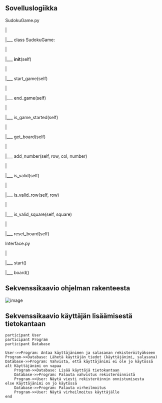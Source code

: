 ## Sovelluslogiikka

SudokuGame.py

|

|___ class SudokuGame:

|    

|___ __init__(self)

|    

|___ start_game(self)

|  

|___ end_game(self)

|    

|___ is_game_started(self)

|     

|___ get_board(self)

|    

|___ add_number(self, row, col, number)

|   

|___ is_valid(self)

|   

|___ is_valid_row(self, row)

|    

|___ is_valid_square(self, square)

|  

|___ reset_board(self)

Interface.py

|

|___ start()

|___ board()

## Sekvenssikaavio ohjelman rakenteesta
![image](https://github.com/EmilVisuri/ot-harjoitustyo/assets/156796516/8d083854-a547-48c8-bfdf-7bb649695866)


## Sekvenssikaavio käyttäjän lisäämisestä tietokantaan

    participant User
    participant Program
    participant Database

    User->>Program: Antaa käyttäjänimen ja salasanan rekisteröityäkseen
    Program->>Database: Lähetä käyttäjän tiedot (käyttäjänimi, salasana)
    Database->>Program: Vahvista, että käyttäjänimi ei ole jo käytössä
    alt Käyttäjänimi on vapaa
        Program->>Database: Lisää käyttäjä tietokantaan
        Database->>Program: Palauta vahvistus rekisteröinnistä
        Program->>User: Näytä viesti rekisteröinnin onnistumisesta
    else Käyttäjänimi on jo käytössä
        Database->>Program: Palauta virheilmoitus
        Program->>User: Näytä virheilmoitus käyttäjälle
    end

